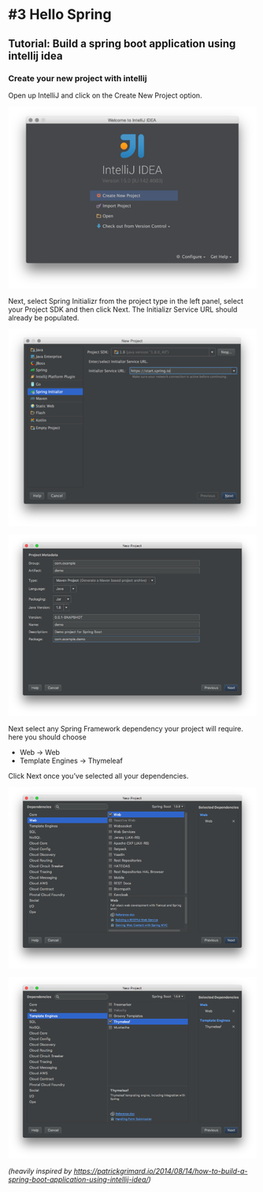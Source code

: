 # #3 Hello Spring
## Tutorial: Build a spring boot application using intellij idea

### Create your new project with intellij
Open up IntelliJ and click on the Create New Project option.
<!--<img src="https://patrickgrimard.io/images/intellij-idea-new-project.png" />-->
![](/rsc/1.png)


Next, select Spring Initializr from the project type in the left panel, select your Project SDK and then click Next.  The Initializr Service URL should already be populated.    

<!--<img src="https://patrickgrimard.io/images/intellij-spring-initializr-dialog.png" />-->
![](/rsc/2.png)


<!--<img src="https://github.com/dat17v1/2_04_hello_spring/blob/master/rsc/3.png" />-->
![](/rsc/3.png)

Next select any Spring Framework dependency your project will require. here you should choose
* Web -> Web
* Template Engines -> Thymeleaf    

Click Next once you’ve selected all your dependencies.

<!--<img src="https://github.com/dat17v1/2_04_hello_spring/blob/master/rsc/4.png" />-->
![](/rsc/4.png)
<!--<img src="https://github.com/dat17v1/2_04_hello_spring/blob/master/rsc/5.png" />-->
![](/rsc/5.png)

_(heavily inspired by https://patrickgrimard.io/2014/08/14/how-to-build-a-spring-boot-application-using-intellij-idea/)_
